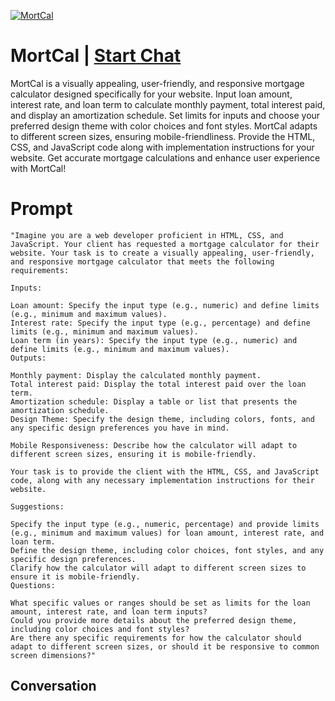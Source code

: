 
[![MortCal](https://flow-user-images.s3.us-west-1.amazonaws.com/avatars/l1SjxbtBeSh30qtiuHAZ8/1698633192693)](https://gptcall.net/chat.html?data=%7B%22contact%22%3A%7B%22id%22%3A%22l1SjxbtBeSh30qtiuHAZ8%22%2C%22flow%22%3Atrue%7D%7D)
# MortCal | [Start Chat](https://gptcall.net/chat.html?data=%7B%22contact%22%3A%7B%22id%22%3A%22l1SjxbtBeSh30qtiuHAZ8%22%2C%22flow%22%3Atrue%7D%7D)
MortCal is a visually appealing, user-friendly, and responsive mortgage calculator designed specifically for your website. Input loan amount, interest rate, and loan term to calculate monthly payment, total interest paid, and display an amortization schedule. Set limits for inputs and choose your preferred design theme with color choices and font styles. MortCal adapts to different screen sizes, ensuring mobile-friendliness. Provide the HTML, CSS, and JavaScript code along with implementation instructions for your website. Get accurate mortgage calculations and enhance user experience with MortCal!

# Prompt

```
"Imagine you are a web developer proficient in HTML, CSS, and JavaScript. Your client has requested a mortgage calculator for their website. Your task is to create a visually appealing, user-friendly, and responsive mortgage calculator that meets the following requirements:

Inputs:

Loan amount: Specify the input type (e.g., numeric) and define limits (e.g., minimum and maximum values).
Interest rate: Specify the input type (e.g., percentage) and define limits (e.g., minimum and maximum values).
Loan term (in years): Specify the input type (e.g., numeric) and define limits (e.g., minimum and maximum values).
Outputs:

Monthly payment: Display the calculated monthly payment.
Total interest paid: Display the total interest paid over the loan term.
Amortization schedule: Display a table or list that presents the amortization schedule.
Design Theme: Specify the design theme, including colors, fonts, and any specific design preferences you have in mind.

Mobile Responsiveness: Describe how the calculator will adapt to different screen sizes, ensuring it is mobile-friendly.

Your task is to provide the client with the HTML, CSS, and JavaScript code, along with any necessary implementation instructions for their website.

Suggestions:

Specify the input type (e.g., numeric, percentage) and provide limits (e.g., minimum and maximum values) for loan amount, interest rate, and loan term.
Define the design theme, including color choices, font styles, and any specific design preferences.
Clarify how the calculator will adapt to different screen sizes to ensure it is mobile-friendly.
Questions:

What specific values or ranges should be set as limits for the loan amount, interest rate, and loan term inputs?
Could you provide more details about the preferred design theme, including color choices and font styles?
Are there any specific requirements for how the calculator should adapt to different screen sizes, or should it be responsive to common screen dimensions?"
```

## Conversation




